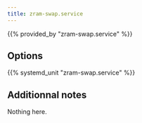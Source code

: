 ```yaml
---
title: zram-swap.service
---
```


{{% provided_by "zram-swap.service" %}}

## Options

{{% systemd_unit "zram-swap.service" %}}

## Additionnal notes

Nothing here.
